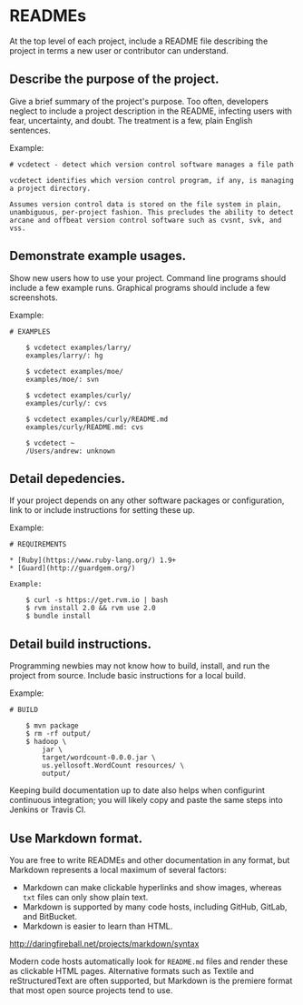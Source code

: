 # READMEs

At the top level of each project, include a README file describing the project in terms a new user or contributor can understand.

## Describe the purpose of the project.

Give a brief summary of the project's purpose. Too often, developers neglect to include a project description in the README, infecting users with fear, uncertainty, and doubt. The treatment is a few, plain English sentences.

Example:

```
# vcdetect - detect which version control software manages a file path

vcdetect identifies which version control program, if any, is managing a project directory.

Assumes version control data is stored on the file system in plain, unambiguous, per-project fashion. This precludes the ability to detect arcane and offbeat version control software such as cvsnt, svk, and vss.
```

## Demonstrate example usages.

Show new users how to use your project. Command line programs should include a few example runs. Graphical programs should include a few screenshots.

Example:

```
# EXAMPLES

    $ vcdetect examples/larry/
    examples/larry/: hg
    
    $ vcdetect examples/moe/
    examples/moe/: svn
    
    $ vcdetect examples/curly/
    examples/curly/: cvs
    
    $ vcdetect examples/curly/README.md
    examples/curly/README.md: cvs
    
    $ vcdetect ~
    /Users/andrew: unknown
```

## Detail depedencies.

If your project depends on any other software packages or configuration, link to or include instructions for setting these up.

Example:

```
# REQUIREMENTS

* [Ruby](https://www.ruby-lang.org/) 1.9+
* [Guard](http://guardgem.org/)

Example:

    $ curl -s https://get.rvm.io | bash
    $ rvm install 2.0 && rvm use 2.0
    $ bundle install
```

## Detail build instructions.

Programming newbies may not know how to build, install, and run the project from source. Include basic instructions for a local build.

Example:

```
# BUILD

    $ mvn package
    $ rm -rf output/
    $ hadoop \
        jar \
        target/wordcount-0.0.0.jar \
        us.yellosoft.WordCount resources/ \
        output/
```

Keeping build documentation up to date also helps when configurint continuous integration; you will likely copy and paste the same steps into Jenkins or Travis CI.

## Use Markdown format.

You are free to write READMEs and other documentation in any format, but Markdown represents a local maximum of several factors:

* Markdown can make clickable hyperlinks and show images, whereas `txt` files can only show plain text.
* Markdown is supported by many code hosts, including GitHub, GitLab, and BitBucket.
* Markdown is easier to learn than HTML.

http://daringfireball.net/projects/markdown/syntax

Modern code hosts automatically look for `README.md` files and render these as clickable HTML pages. Alternative formats such as Textile and reStructuredText are often supported, but Markdown is the premiere format that most open source projects tend to use.